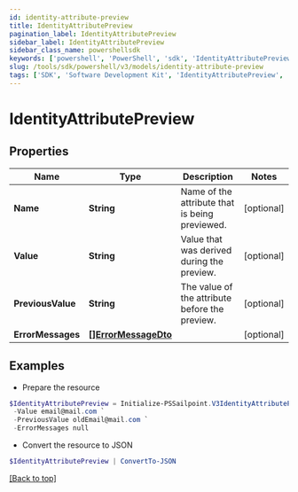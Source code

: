 ```yaml
---
id: identity-attribute-preview
title: IdentityAttributePreview
pagination_label: IdentityAttributePreview
sidebar_label: IdentityAttributePreview
sidebar_class_name: powershellsdk
keywords: ['powershell', 'PowerShell', 'sdk', 'IdentityAttributePreview', 'IdentityAttributePreview'] 
slug: /tools/sdk/powershell/v3/models/identity-attribute-preview
tags: ['SDK', 'Software Development Kit', 'IdentityAttributePreview', 'IdentityAttributePreview']
---
```



# IdentityAttributePreview

## Properties

Name | Type | Description | Notes
------------ | ------------- | ------------- | -------------
**Name** | **String** | Name of the attribute that is being previewed. | [optional] 
**Value** | **String** | Value that was derived during the preview. | [optional] 
**PreviousValue** | **String** | The value of the attribute before the preview. | [optional] 
**ErrorMessages** | [**[]ErrorMessageDto**](error-message-dto) |  | [optional] 

## Examples

- Prepare the resource
```powershell
$IdentityAttributePreview = Initialize-PSSailpoint.V3IdentityAttributePreview  -Name email `
 -Value email@mail.com `
 -PreviousValue oldEmail@mail.com `
 -ErrorMessages null
```

- Convert the resource to JSON
```powershell
$IdentityAttributePreview | ConvertTo-JSON
```


[[Back to top]](#) 

